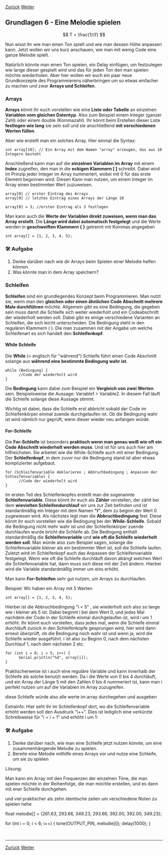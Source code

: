 <link rel="stylesheet" href="assets/css/custom.css?v=2">

<div class="nav-container">
  <a href="Grundlagen5" class="button">Zurück</a>
  <a href="Sensoren1" class="button">Weiter</a>
</div>

## Grundlagen 6 - Eine Melodie spielen

$$
T = \frac{1}{f}
$$

Nun wisst ihr wie man einen Ton spielt und wie man dessen Höhe anpassen kann. Jetzt wollen wir uns kurz anschauen, wie man mit wenig Code eine ganze Melodie spielt.

Natürlich könnte man einen Ton spielen, ein Delay einfügen, um festzulegen wie lange dieser gespielt wird und das für jeden Ton den man spielen möchte wiederholen.
Aber hier wollen wir euch ein paar neue Grundkonzepte des Programmierens näherbringen um so etwas einfacher zu machen und zwar **Arrays und Schleifen**.

### Arrays

**Arrays** könnt ihr euch vorstellen wie eine **Liste oder Tabelle** an einzelnen **Variablen vom gleichen Datentyp**. Also zum Beispiel einem Integer (ganzer Zahl) oder einem double (Kommazahl). Ihr könnt beim Erstellen dieser Liste **festlegen wie lang** sie sein soll und sie anschließend **mit verschiedenen Werten füllen**.

Aber wie erstellt man ein solches Array. Hier einmal die Syntax:

    int array[10]; // Ein Array mit dem Namen "array" erzeugen, das aus 10 Integern besteht

Anschließend kann man auf die **einzelnen Variablen im Array** mit einem **Index** zugreifen, den man in die **eckigen Klammern [ ]** schreibt. Dabei wird im Prinzip jeder Integer im Array nummeriert, wobei mit 0 für das erste Element begonnen wird. Diesen Kann man nutzen, um einem Integer im Array einen bestimmten Wert zuzuweisen.

    array[0] // erster Eintrag des Arrays
    array[9] // letztes Eintrag eines Arrays der Länge 10

    array[0] = 3; //ersten Eintrag als 3 festlegen

Man kann auch die **Werte der Variablen direkt zuweisen, wenn man das Array erstellt**. Die **Länge wird dabei automatisch festgelegt** und die Werte werden in **geschweiften Klammern { }** getrennt mit Kommas angegeben

    int array[] = {1, 2, 3, 4, 5};

<div class="aufgabe">
<h3>🛠️ Aufgabe</h3>
<ol>
  <li>Denke darüber nach wie dir Arrays beim Spielen einer Melodie helfen können.</li>
  <li>Was könnte man in dem Array speichern?</li>
</ol>
</div>

### Schleifen

**Schleifen** sind ein grundlegendes Konzept beim Programmieren. Man nutzt sie, wenn man den **gleichen oder einen ähnlichen Code Abschnitt mehrere Male durchführen** möchte. Allgemein gibt es eine Bedingung, die gegeben sein muss damit die Schleife sich weiter wiederholt und ein Codeabschnitt der wiederholt werden soll. Dabei gibt es einige verschiedene Varianten an Schleifen, die sich leicht unterscheiden. Die Bedingung steht in den regulären Klammern ( ). Die man zusammen mit der Angabe um welche Schleifenart es sich handelt den **Schleifenkopf**.



#### While Schleife

Die **While** (= englisch für "während") Schleife führt einen Code Abschnitt solange aus **während eine bestimmte Bedingung wahr ist**.

    while (Bedingung) {
          //Code der wiederholt wird
    }

Die **Bedingung** kann dabei zum Beispiel ein **Vergleich von zwei Werten** sein. Beispielsweise die Aussage: Variable1 > Variable2. In diesem Fall läuft die Schleife solange diese Aussage stimmt.

Wichtig ist dabei, dass die Schleife erst abbricht sobald der Code im Schleifenkörper einmal zuende durchgelaufen ist. Ob die Bedingung wahr ist wird nämlich nur geprüft, wenn dieser wieder neu anfangen würde.


#### For-Schleife

Die **For-Schleife** ist besonders **praktisch wenn man genau weiß wie oft ein Code Abschnitt wiederholt werden muss**. Und ist für uns auch hier am hilfreichsten. Sie arbeitet wie die While-Schleife auch mit einer Bedingung. Der **Schleifenkopf**, in dem zuvor nur die Bedingung stand ist aber etwas komplizierter aufgebaut.

    for (Schleifenvariable deklarieren ; Abbruchbedingung ; Anpassen der Schleifenvariable) {
          //Code der wiederholt wird
    }

Im ersten Teil des Schleifenkopfes erstellt man die sogenannte **Schleifenvariable**. Diese könnt ihr euch als **Zähler** vorstellen, der zählt bei dem **wievielten Schleifendurchlauf** wir uns zur Zeit befinden und ist standardmäßig ein Integer mit dem Namen **"i"**, dem zu beginn der Wert 0 zugewiesen wird. Als nächstes legt man die **Abbruchbedingung** fest. Diese könnt ihr euch vorstellen wie die Bedingung bei der **While-Schleife**. Sobald die Bedingung nicht mehr wahr ist und der Schleifenkörper zuende durchlaufen wurde bricht die Schleife ab. Die Bedingung enthält standardmäßig die **Schleifenvariable** und **wie oft die Schleife wiederholt werden soll**. Man würde also zum Beispiel sagen, solange die Schleifenvariable kleiner als ein bestimmter Wert ist, soll die Schleife laufen. Zuletzt wird im Schleifenkopf auch das Anpassen der Schleifenvariable festgelegt. Wenn wie oft die Schleife durchläuft davon abängt welchen Wert die Schleifenvariable hat, dann muss sich diese mit der Zeit ändern. Hierbei wird die Variable standardmäßig immer um eins erhöht. 

Man kann **For-Schleifen** sehr gut nutzen, um Arrays zu durchlaufen.

Beispiel:
Wir haben ein Array mit 5 Werten

    int array[] = {1, 2, 3, 4, 5};

Hierbei ist die Abbruchbedingung "i < 5" , sie wiederholt sich also so lange wie i kleiner als 5 ist. Dabei beginnt i bei dem Wert 0, und jedes Mal nachdem der Code in der Schleife einmal durchgelaufen ist, wird i um 1 erhöht. Ihr könnt euch vorstellen, dass jedes mal, wenn die Schleife einmal durchläuft zurück in den Schleifenkopfe gesprungen wird, hier wird dann erneut überprüft, ob die Bedingung noch wahr ist und wenn ja, wird die Schleife wieder ausgeführt. i ist also zu Beginn 0, nach dem nächsten Durchlauf 1, nach dem nächsten 2 etc.

    for (int i = 0; i < 5; i++) {
          Serial.println("%d", array[i]);
    }

Praktischerweise ist i auch eine reguläre Variable und kann innerhalb der Schleife als solche benutzt werden. Da i die Werte von 0 bis 4 durchläuft, und ein Array der Länge 5 mit den Zahlen 0 bis 4 nummeriert ist, kann man i perfekt nutzen um auf die Variablen im Array zuzugreifen.

diese Schleife würde also alle werte im array durchegehen und ausgeben

Extrainfo:
Hier seht ihr im Schleifenkopf dort, wo die Schleifenvariable erhöht werden soll den Ausdruck "i++". Dies ist lediglich eine verkürzte Schreibweise für "i = i + 1" und erhöht i um 1:

<div class="aufgabe">
<h3>🛠️ Aufgabe</h3>
<ol>
  <li>Denke darüber nach, wie man eine Schleife jetzt nutzen könnte, um eine zusammenhängende Melodie zu spielen.</li>
  <li>Bereite eine Melodie mithilfe eines Arrays vor und nutze eine Schleife, um sie zu spielen</li>
</ol>
</div>


Lösung:

Man kann ein Array mit den Frequenzen der einzelnen Töne, die man spielen möchte in der Reihenfolge, die man möchte erstellen, und es dann mit ener Schleife durchgehen.

und viel praktischer als zehn identische zeilen um verschiedene Noten zu spielen hehe

float melodie[] = {261.63, 293.66, 349.23, 293.66, 392.00, 392.00, 349.23};

for (int i = 0; i < 6; i++) {
        tone(OUTPUT_PIN, melodie[i]);
        delay(1000);
}

<p class="spacing-1">&nbsp;</p>

---

<div class="nav-container">
  <a href="Grundlagen5" class="button">Zurück</a>
  <a href="Sensoren1" class="button">Weiter</a>
</div>
